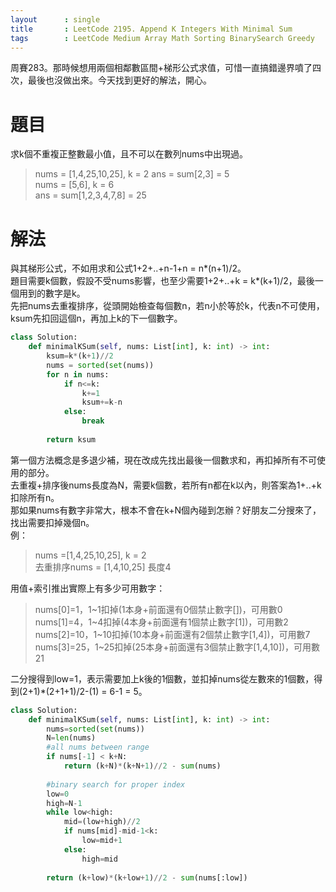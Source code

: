 ```yaml
---
layout      : single
title       : LeetCode 2195. Append K Integers With Minimal Sum
tags 		: LeetCode Medium Array Math Sorting BinarySearch Greedy
---
```

周賽283。那時候想用兩個相鄰數區間+梯形公式求值，可惜一直搞錯邊界噴了四次，最後也沒做出來。今天找到更好的解法，開心。

# 題目
求k個不重複正整數最小值，且不可以在數列nums中出現過。  
> nums = [1,4,25,10,25], k = 2
> ans = sum[2,3] = 5  
> nums = [5,6], k = 6  
> ans = sum[1,2,3,4,7,8] = 25  

# 解法
與其梯形公式，不如用求和公式1+2+..+n-1+n = n*(n+1)/2。  
題目需要k個數，假設不受nums影響，也至少需要1+2+..+k = k*(k+1)/2，最後一個用到的數字是k。  
先把nums去重複排序，從頭開始檢查每個數n，若n小於等於k，代表n不可使用，ksum先扣回這個n，再加上k的下一個數字。

```python
class Solution:
    def minimalKSum(self, nums: List[int], k: int) -> int:
        ksum=k*(k+1)//2
        nums = sorted(set(nums))
        for n in nums:
            if n<=k:
                k+=1
                ksum+=k-n
            else:
                break
        
        return ksum
```

第一個方法概念是多退少補，現在改成先找出最後一個數求和，再扣掉所有不可使用的部分。  
去重複+排序後nums長度為N，需要k個數，若所有n都在k以內，則答案為1+..+k扣除所有n。  
那如果nums有數字非常大，根本不會在k+N個內碰到怎辦？好朋友二分搜來了，找出需要扣掉幾個n。  
例：  
> nums =[1,4,25,10,25], k = 2  
> 去重排序nums = [1,4,10,25] 長度4  

用值+索引推出實際上有多少可用數字：  
> nums[0]=1，1~1扣掉(1本身+前面還有0個禁止數字[])，可用數0  
> nums[1]=4，1~4扣掉(4本身+前面還有1個禁止數字[1])，可用數2  
> nums[2]=10，1~10扣掉(10本身+前面還有2個禁止數字[1,4])，可用數7  
> nums[3]=25，1~25扣掉(25本身+前面還有3個禁止數字[1,4,10])，可用數21  
 
二分搜得到low=1，表示需要加上k後的1個數，並扣掉nums從左數來的1個數，得到(2+1)*(2+1+1)/2-(1) = 6-1 = 5。

```python
class Solution:
    def minimalKSum(self, nums: List[int], k: int) -> int:
        nums=sorted(set(nums))
        N=len(nums)
        #all nums between range
        if nums[-1] < k+N:
            return (k+N)*(k+N+1)//2 - sum(nums)
        
        #binary search for proper index
        low=0
        high=N-1
        while low<high:
            mid=(low+high)//2
            if nums[mid]-mid-1<k:
                low=mid+1
            else:
                high=mid
                
        return (k+low)*(k+low+1)//2 - sum(nums[:low])
```
